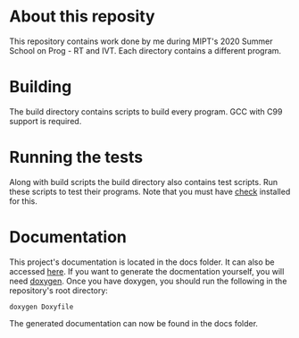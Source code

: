 # About this reposity

This repository contains work done by me during MIPT's 2020 Summer School on Prog - RT and IVT.
Each directory contains a different program.

# Building

The build directory contains scripts to build every program.
GCC with C99 support is required. 

# Running the tests

Along with build scripts the build directory also contains test scripts. Run these scripts 
to test their programs. Note that you must have [check](https://libcheck.github.io/check) installed for this.

# Documentation

This project's documentation is located in the docs folder. It can also be accessed [here](https://attractadore.github.io/DedLeto2020).
If you want to generate the docmentation yourself, you will need [doxygen](https://www.doxygen.nl). Once you have doxygen, you
should run the following in the repository's root directory:

```
doxygen Doxyfile
```

The generated documentation can now be found in the docs folder.

